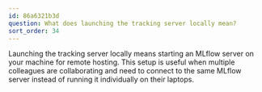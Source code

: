 ```yaml
---
id: 86a6321b3d
question: What does launching the tracking server locally mean?
sort_order: 34
---
```


Launching the tracking server locally means starting an MLflow server on your machine for remote hosting. This setup is useful when multiple colleagues are collaborating and need to connect to the same MLflow server instead of running it individually on their laptops.
